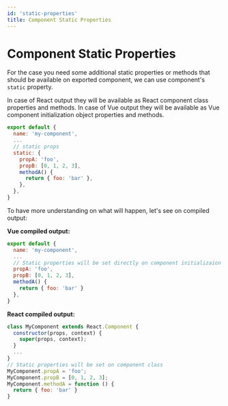 ```yaml
---
id: 'static-properties'
title: Component Static Properties
---
```

# Component Static Properties

For the case you need some additional static properties or methods that should be available on exported component, we can use component's `static` property.

In case of React output they will be available as React component class properties and methods.
In case of Vue output they will be available as Vue component initialization object properties and methods.

```jsx
export default {
  name: 'my-component',
  ...
  // static props
  static: {
    propA: 'foo',
    propB: [0, 1, 2, 3],
    methodA() {
      return { foo: 'bar' },
    },
  },
}
```
To have more understanding on what will happen, let's see on compiled output:

**Vue compiled output:**
```jsx
export default {
  name: 'my-component',
  ...
  // Static properties will be set directly on component initializaion object
  propA: 'foo',
  propB: [0, 1, 2, 3],
  methodA() {
    return { foo: 'bar' }
  },
}
```

**React compiled output:**

```jsx
class MyComponent extends React.Component {
  constructor(props, context) {
    super(props, context);
  }
  ...
}
// Static properties will be set on component class
MyComponent.propA = 'foo';
MyComponent.propB = [0, 1, 2, 3];
MyComponent.methodA = function () {
  return { foo: 'bar' }
}
```
